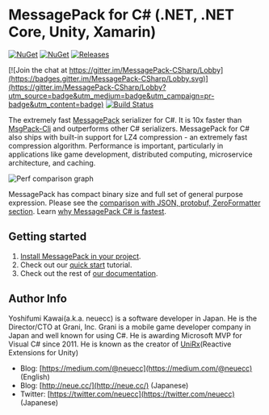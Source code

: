 # MessagePack for C# (.NET, .NET Core, Unity, Xamarin)

[![NuGet](https://img.shields.io/nuget/v/MessagePack.svg)](https://www.nuget.org/packages/messagepack)
[![NuGet](https://img.shields.io/nuget/vpre/MessagePack.svg)](https://www.nuget.org/packages/messagepack)
[![Releases](https://img.shields.io/github/release/neuecc/MessagePack-CSharp.svg)](https://github.com/neuecc/MessagePack-CSharp/releases)

[![Join the chat at https://gitter.im/MessagePack-CSharp/Lobby](https://badges.gitter.im/MessagePack-CSharp/Lobby.svg)](https://gitter.im/MessagePack-CSharp/Lobby?utm_source=badge&utm_medium=badge&utm_campaign=pr-badge&utm_content=badge)
[![Build Status](https://dev.azure.com/ils0086/MessagePack-CSharp/_apis/build/status/MessagePack-CSharp-CI)](https://dev.azure.com/ils0086/MessagePack-CSharp/_build/latest?definitionId=2)

The extremely fast [MessagePack](http://msgpack.org/) serializer for C#. It is 10x faster than [MsgPack-Cli](https://github.com/msgpack/msgpack-cli) and outperforms other C# serializers. MessagePack for C# also ships with built-in support for LZ4 compression - an extremely fast compression algorithm. Performance is important, particularly in applications like game development, distributed computing, microservice architecture, and caching.

![Perf comparison graph](https://cloud.githubusercontent.com/assets/46207/23835716/89c8ab08-07af-11e7-9183-9e9415bdc87f.png)

MessagePack has compact binary size and full set of general purpose expression. Please see the [comparison with JSON, protobuf, ZeroFormatter section](doc/comparison.md). Learn [why MessagePack C# is fastest](doc/performance.md).

## Getting started

1. [Install MessagePack in your project](doc/installation.md).
1. Check out our [quick start](doc/quickstart.md) tutorial.
1. Check out the rest of [our documentation](doc/index.md).

## Author Info

Yoshifumi Kawai(a.k.a. neuecc) is a software developer in Japan.
He is the Director/CTO at Grani, Inc.
Grani is a mobile game developer company in Japan and well known for using C#.
He is awarding Microsoft MVP for Visual C# since 2011.
He is known as the creator of [UniRx](http://github.com/neuecc/UniRx/)(Reactive Extensions for Unity)

* Blog: [https://medium.com/@neuecc](https://medium.com/@neuecc) (English)
* Blog: [http://neue.cc/](http://neue.cc/) (Japanese)
* Twitter: [https://twitter.com/neuecc](https://twitter.com/neuecc) (Japanese)
